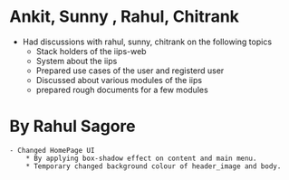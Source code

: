 Ankit, Sunny , Rahul, Chitrank 
===============================

* Had discussions with rahul, sunny,  chitrank on the following topics
	* Stack holders of the iips-web
	* System about the iips
	* Prepared use cases of the user and registerd user
	* Discussed about various modules of the iips
	* prepared rough documents for a few modules

	
By Rahul Sagore
===============

	- Changed HomePage UI
		* By applying box-shadow effect on content and main menu.
		* Temporary changed background colour of header_image and body.




